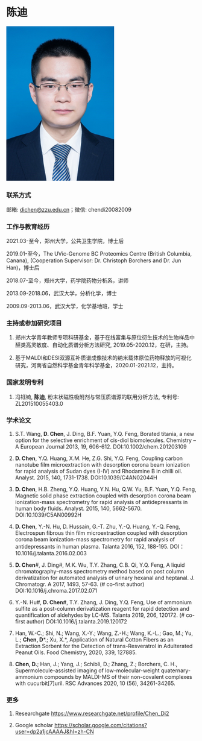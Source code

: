 # 陈迪

<img src="chendi.jpg" alt="img" style="zoom:40%;" />

### **联系方式**

邮箱: dichen@zzu.edu.cn；微信: chendi20082009

### **工作与教育经历**

2021.03-至今，郑州大学，公共卫生学院，博士后

2019.01-至今，The UVic-Genome BC Proteomics Centre (British Columbia, Canana), (Cooperation Supervisor: Dr. Christoph Borchers and Dr. Jun Han)，博士后

2018.07-至今，郑州大学，药学院药物分析系，讲师

2013.09-2018.06，武汉大学，分析化学，博士

2009.09-2013.06，武汉大学，化学基地班，学士

### **主持或参加研究项目**

1. 郑州大学青年教师专项科研基金，基于在线富集与原位衍生技术的生物样品中醛类高灵敏度、自动化质谱分析方法研究, 2019.05-2020.12，在研，主持。

2. 基于MALDI和DESI双源互补质谱成像技术的纳米载体原位药物释放的可视化研究，河南省自然科学基金青年科学基金，2020.01-2021.12，主持。

### **国家发明专利**

1. 冯钰锜, **陈迪**, 粉末状磁性吸附剂与常压质谱源的联用分析方法, 专利号: ZL201510055403.0

### **学术论文**

1. S.T. Wang, **D. Chen**, J. Ding, B.F. Yuan, Y.Q. Feng, Borated titania, a new option for the selective enrichment of cis-diol biomolecules. Chemistry – A European Journal 2013, 19, 606-612. DOI:10.1002/chem.201203109

2. **D. Chen**, Y.Q. Huang, X.M. He, Z.G. Shi, Y.Q. Feng, Coupling carbon nanotube film microextraction with desorption corona beam ionization for rapid analysis of Sudan dyes (I-IV) and Rhodamine B in chilli oil. Analyst. 2015, 140, 1731-1738. DOI:10.1039/C4AN02044H

3. **D. Chen**, H.B. Zheng, Y.Q. Huang, Y.N. Hu, Q.W. Yu, B.F. Yuan, Y.Q. Feng, Magnetic solid phase extraction coupled with desorption corona beam ionization-mass spectrometry for rapid analysis of antidepressants in human body fluids. Analyst. 2015, 140, 5662-5670. DOI:10.1039/C5AN00992H

4. **D. Chen**, Y.-N. Hu, D. Hussain, G.-T. Zhu, Y.-Q. Huang, Y.-Q. Feng, Electrospun fibrous thin film microextraction coupled with desorption corona beam ionization-mass spectrometry for rapid analysis of antidepressants in human plasma. Talanta 2016, 152, 188-195. DOI：10.1016/j.talanta.2016.02.003

5. **D. Chen**#, J. Ding#, M.K. Wu, T.Y. Zhang, C.B. Qi, Y.Q. Feng, A liquid chromatography–mass spectrometry method based on post column derivatization for automated analysis of urinary hexanal and heptanal. J. Chromatogr. A 2017, 1493, 57-63. (# co-first author) DOI:10.1016/j.chroma.2017.02.071

6. Y.-N. Hu#, **D. Chen**#, T.Y. Zhang, J. Ding, Y.Q. Feng, Use of ammonium sulfite as a post-column derivatization reagent for rapid detection and quantification of aldehydes by LC-MS. Talanta 2019, 206, 120172. (# co-first author) DOI:10.1016/j.talanta.2019.120172

7. Han, W.-C.; Shi, N.; Wang, X.-Y.; Wang, Z.-H.; Wang, K.-L.; Gao, M.; Yu, L.; **Chen, D***.; Xu, X.*, Application of Natural Cotton Fibers as an Extraction Sorbent for the Detection of trans-Resveratrol in Adulterated Peanut Oils. Food Chemistry, 2020, 339, 127885.

8. **Chen, D.**; Han, J.; Yang, J.; Schibli, D.; Zhang, Z.; Borchers, C. H., Supermolecule-assisted imaging of low-molecular-weight quaternary-ammonium compounds by MALDI-MS of their non-covalent complexes with cucurbit[7]uril. RSC Advances 2020, 10 (56), 34261-34265.

### **更多**

1. Researchgate
   https://www.researchgate.net/profile/Chen_Di2

2. Google scholar
   https://scholar.google.com/citations?user=dp2a1jcAAAAJ&hl=zh-CN

